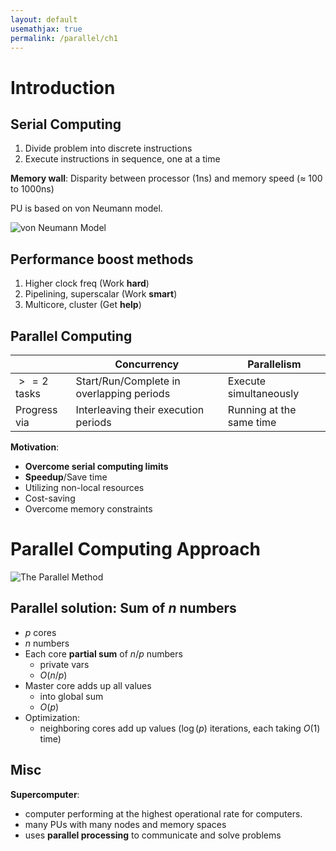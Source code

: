 ```yaml
---
layout: default
usemathjax: true
permalink: /parallel/ch1
---
```


# Introduction

## Serial Computing

1. Divide problem into discrete instructions
2. Execute instructions in sequence, one at a time

**Memory wall**: Disparity between processor (1ns) and memory speed ($\approx$ 100 to 1000ns)

PU is based on von Neumann model.

![von Neumann Model](/notes-blog/assets/img/parallel/von_neumann.png)

## Performance boost methods

1. Higher clock freq (Work **hard**)
2. Pipelining, superscalar (Work **smart**)
3. Multicore, cluster (Get **help**)

## Parallel Computing

|              | Concurrency                               | Parallelism              |
|--------------|-------------------------------------------|--------------------------|
| $>=2$ tasks  | Start/Run/Complete in overlapping periods | Execute simultaneously   |
| Progress via | Interleaving their execution periods      | Running at the same time |

**Motivation**:
- **Overcome serial computing limits**
- **Speedup**/Save time
- Utilizing non-local resources
- Cost-saving
- Overcome memory constraints

# Parallel Computing Approach

![The Parallel Method](/notes-blog/assets/img/parallel/parallel-method.png)

## Parallel solution: Sum of $n$ numbers

- $p$ cores
- $n$ numbers
- Each core **partial sum** of $n/p$ numbers
  - private vars
  - $O(n/p)$
- Master core adds up all values
  - into global sum
  - $O(p)$
- Optimization:
  - neighboring cores add up values ($\log(p)$ iterations, each taking $O(1)$ time)

## Misc

**Supercomputer**:
- computer performing at the highest operational rate for computers.
- many PUs with many nodes and memory spaces
- uses **parallel processing** to communicate and solve problems